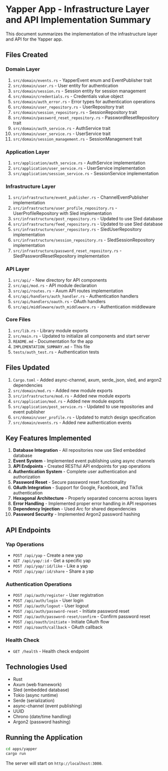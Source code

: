 # Yapper App - Infrastructure Layer and API Implementation Summary

This document summarizes the implementation of the infrastructure layer and API for the Yapper app.

## Files Created

### Domain Layer
1. `src/domain/events.rs` - YapperEvent enum and EventPublisher trait
2. `src/domain/user.rs` - User entity for authentication
3. `src/domain/session.rs` - Session entity for session management
4. `src/domain/credentials.rs` - Credentials value object
5. `src/domain/auth_error.rs` - Error types for authentication operations
6. `src/domain/user_repository.rs` - UserRepository trait
7. `src/domain/session_repository.rs` - SessionRepository trait
8. `src/domain/password_reset_repository.rs` - PasswordResetRepository trait
9. `src/domain/auth_service.rs` - AuthService trait
10. `src/domain/user_service.rs` - UserService trait
11. `src/domain/session_management.rs` - SessionManagement trait

### Application Layer
1. `src/application/auth_service.rs` - AuthService implementation
2. `src/application/user_service.rs` - UserService implementation
3. `src/application/session_service.rs` - SessionService implementation

### Infrastructure Layer
1. `src/infrastructure/event_publisher.rs` - ChannelEventPublisher implementation
2. `src/infrastructure/user_profile_repository.rs` - UserProfileRepository with Sled implementation
3. `src/infrastructure/post_repository.rs` - Updated to use Sled database
4. `src/infrastructure/feed_repository.rs` - Updated to use Sled database
5. `src/infrastructure/user_repository.rs` - SledUserRepository implementation
6. `src/infrastructure/session_repository.rs` - SledSessionRepository implementation
7. `src/infrastructure/password_reset_repository.rs` - SledPasswordResetRepository implementation

### API Layer
1. `src/api/` - New directory for API components
2. `src/api/mod.rs` - API module declaration
3. `src/api/routes.rs` - Axum API routes implementation
4. `src/api/handlers/auth_handler.rs` - Authentication handlers
5. `src/api/handlers/oauth.rs` - OAuth handlers
6. `src/api/middleware/auth_middleware.rs` - Authentication middleware

### Core Files
1. `src/lib.rs` - Library module exports
2. `src/main.rs` - Updated to initialize all components and start server
3. `README.md` - Documentation for the app
4. `IMPLEMENTATION_SUMMARY.md` - This file
5. `tests/auth_test.rs` - Authentication tests

## Files Updated

1. `Cargo.toml` - Added async-channel, axum, serde_json, sled, and argon2 dependencies
2. `src/domain/mod.rs` - Added new module exports
3. `src/infrastructure/mod.rs` - Added new module exports
4. `src/application/mod.rs` - Added new module exports
5. `src/application/post_service.rs` - Updated to use repositories and event publisher
6. `src/domain/user_profile.rs` - Updated to match design specification
7. `src/domain/events.rs` - Added new authentication events

## Key Features Implemented

1. **Database Integration** - All repositories now use Sled embedded database
2. **Event System** - Implemented event publishing using async channels
3. **API Endpoints** - Created RESTful API endpoints for yap operations
4. **Authentication System** - Complete user authentication and authorization
5. **Password Reset** - Secure password reset functionality
6. **OAuth Integration** - Support for Google, Facebook, and TikTok authentication
7. **Hexagonal Architecture** - Properly separated concerns across layers
8. **Error Handling** - Implemented proper error handling in API responses
9. **Dependency Injection** - Used Arc for shared dependencies
10. **Password Security** - Implemented Argon2 password hashing

## API Endpoints

### Yap Operations
- `POST /api/yap` - Create a new yap
- `GET /api/yap/:id` - Get a specific yap
- `POST /api/yap/:id/like` - Like a yap
- `POST /api/yap/:id/share` - Share a yap

### Authentication Operations
- `POST /api/auth/register` - User registration
- `POST /api/auth/login` - User login
- `POST /api/auth/logout` - User logout
- `POST /api/auth/password-reset` - Initiate password reset
- `POST /api/auth/password-reset/confirm` - Confirm password reset
- `POST /api/oauth/initiate` - Initiate OAuth flow
- `POST /api/oauth/callback` - OAuth callback

### Health Check
- `GET /health` - Health check endpoint

## Technologies Used

- Rust
- Axum (web framework)
- Sled (embedded database)
- Tokio (async runtime)
- Serde (serialization)
- async-channel (event publishing)
- UUID
- Chrono (date/time handling)
- Argon2 (password hashing)

## Running the Application

```bash
cd apps/yapper
cargo run
```

The server will start on `http://localhost:3000`.